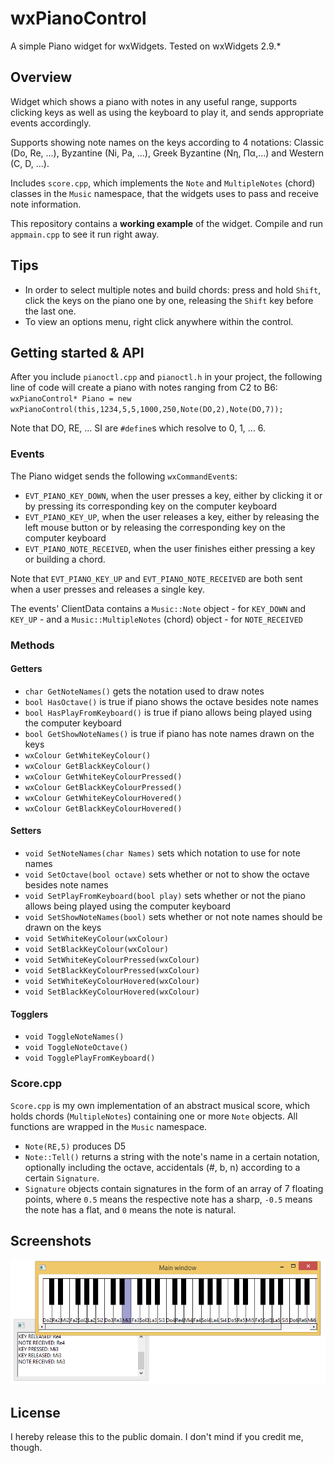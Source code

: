 # wxPianoControl
A simple Piano widget for wxWidgets. Tested on wxWidgets 2.9.*

## Overview
Widget which shows a piano with notes in any useful range, supports clicking keys as well as using the keyboard to play it, and sends appropriate events accordingly.


Supports showing note names on the keys according to 4 notations: Classic (Do, Re, ...), Byzantine (Ni, Pa, ...), Greek Byzantine (Νη, Πα,...) and Western (C, D, ...).


Includes `score.cpp`, which implements the `Note` and `MultipleNotes` (chord) classes in the `Music` namespace, that the widgets uses to pass and receive note information.


This repository contains a **working example** of the widget. Compile and run `appmain.cpp` to see it run right away.

## Tips
* In order to select multiple notes and build chords: press and hold `Shift`, click the keys on the piano one by one, releasing the `Shift` key before the last one.
* To view an options menu, right click anywhere within the control.

## Getting started & API
After you include `pianoctl.cpp` and `pianoctl.h` in your project, the following line of code will create a piano with notes ranging from C2 to B6:
`wxPianoControl* Piano = new wxPianoControl(this,1234,5,5,1000,250,Note(DO,2),Note(DO,7));`

Note that DO, RE, ... SI are `#define`s which resolve to 0, 1, ... 6.

### Events
The Piano widget sends the following `wxCommandEvent`s:

* `EVT_PIANO_KEY_DOWN`, when the user presses a key, either by clicking it or by pressing its corresponding key on the computer keyboard
* `EVT_PIANO_KEY_UP`, when the user releases a key, either by releasing the left mouse button or by releasing the corresponding key on the computer keyboard
* `EVT_PIANO_NOTE_RECEIVED`, when the user finishes either pressing a key or building a chord.

Note that `EVT_PIANO_KEY_UP` and `EVT_PIANO_NOTE_RECEIVED` are both sent when a user presses and releases a single key.

The events' ClientData contains a `Music::Note` object - for `KEY_DOWN` and `KEY_UP` - and a `Music::MultipleNotes` (chord) object - for `NOTE_RECEIVED`

### Methods

#### Getters
* `char GetNoteNames()` gets the notation used to draw notes
* `bool HasOctave()` is true if piano shows the octave besides note names
* `bool HasPlayFromKeyboard()` is true if piano allows being played using the computer keyboard
* `bool GetShowNoteNames()` is true if piano has note names drawn on the keys
* `wxColour GetWhiteKeyColour()`
* `wxColour GetBlackKeyColour()`
* `wxColour GetWhiteKeyColourPressed()`
* `wxColour GetBlackKeyColourPressed()`
* `wxColour GetWhiteKeyColourHovered()`
* `wxColour GetBlackKeyColourHovered()`

#### Setters
* `void SetNoteNames(char Names)`
sets which notation to use for note names
* `void SetOctave(bool octave)` sets whether or not to show the octave besides note names
* `void SetPlayFromKeyboard(bool play)` sets whether or not the piano allows being played using the computer keyboard
* `void SetShowNoteNames(bool)` sets whether or not note names should be drawn on the keys
* `void SetWhiteKeyColour(wxColour)`
* `void SetBlackKeyColour(wxColour)`
* `void SetWhiteKeyColourPressed(wxColour)`
* `void SetBlackKeyColourPressed(wxColour)`
* `void SetWhiteKeyColourHovered(wxColour)`
* `void SetBlackKeyColourHovered(wxColour)`

#### Togglers
* `void ToggleNoteNames()`
* `void ToggleNoteOctave()`
* `void TogglePlayFromKeyboard()`

### Score.cpp
`Score.cpp` is my own implementation of an abstract musical score, which holds chords (`MultipleNotes`) containing one or more `Note` objects. All functions are wrapped in the `Music` namespace.

* `Note(RE,5)` produces D5
* `Note::Tell()` returns a string with the note's name in a certain notation, optionally including the octave, accidentals (#, b, n) according to a certain `Signature`. 
* `Signature` objects contain signatures in the form of an array of 7 floating points, where `0.5` means the respective note has a sharp, `-0.5` means the note has a flat, and `0` means the note is natural.

## Screenshots
![wxPianoControl](https://raw.githubusercontent.com/petru-dimitriu/wxPianoControl/master/screen1.png)

## License
I hereby release this to the public domain. I don't mind if you credit me, though.
